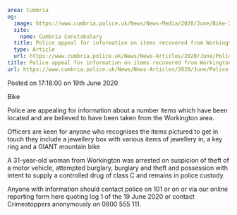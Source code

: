 ```yaml
area: Cumbria
og:
  image: https://www.cumbria.police.uk/News/News-Media/2020/June/Bike-2jpg.jpg
  site:
    name: Cumbria Constabulary
  title: Police appeal for information on items recovered from Workington
  type: Article
  url: https://www.cumbria.police.uk/News/News-Articles/2020/June/Police-appeal-for-information-on-items-recovered-from-Workington.aspx
title: Police appeal for information on items recovered from Workington
url: https://www.cumbria.police.uk/News/News-Articles/2020/June/Police-appeal-for-information-on-items-recovered-from-Workington.aspx
```

Posted on 17:18:00 on 19th June 2020

Bike

Police are appealing for information about a number items which have been located and are believed to have been taken from the Workington area.

Officers are keen for anyone who recognises the items pictured to get in touch they include a jewellery box with various items of jewellery in, a key ring and a GIANT mountain bike

A 31-year-old woman from Workington was arrested on suspicion of theft of a motor vehicle, attempted burglary, burglary and theft and possession with intent to supply a controlled drug of class C and remains in police custody.

Anyone with information should contact police on 101 or on or via our online reporting form here quoting log 1 of the 19 June 2020 or contact Crimestoppers anonymously on 0800 555 111.

